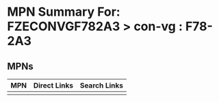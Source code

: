 



# MPN Summary For: FZECONVGF782A3 > con-vg : F78-2A3

## MPNs
  

|MPN|Direct Links|Search Links|
| :--- | :--- | :--- |
||||

